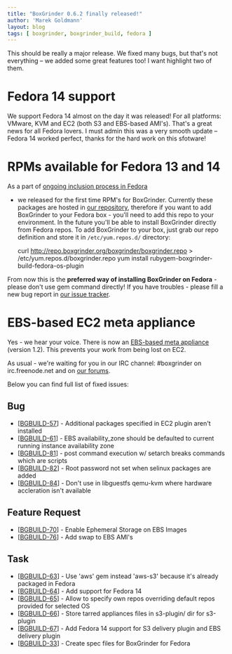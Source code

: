 ```yaml
---
title: "BoxGrinder 0.6.2 finally released!"
author: 'Marek Goldmann'
layout: blog
tags: [ boxgrinder, boxgrinder_build, fedora ]
---
```


This
should be really a major release. We fixed many bugs, but that's
not everything – we added some great features too! I want highlight
two of them.
# Fedora 14 support

We support Fedora 14 almost on the day it was released! For all
platforms: VMware, KVM and EC2 (both S3 and EBS-based AMI's).
That's a great news for all Fedora lovers. I must admin this was a
very smooth update – Fedora 14 worked perfect, thanks for the hard
work on this sfotware!
# RPMs available for Fedora 13 and 14

As a part of
[ongoing inclusion process in Fedora](https://fedoraproject.org/wiki/Features/BoxGrinder)
- we released for the first time RPM's for BoxGrinder. Currently
these packages are hosted in
[our repository](http://repo.boxgrinder.org/boxgrinder/packages/),
therefore if you want to add BoxGrinder to your Fedora box - you'll
need to add this repo to your environment. In the future you'll be
able to install BoxGrinder directly from Fedora repos. To add
BoxGrinder to your box, just grab our repo definition and store it
in `/etc/yum.repos.d/` directory:

    curl http://repo.boxgrinder.org/boxgrinder/boxgrinder.repo > /etc/yum.repos.d/boxgrinder.repo
    yum install rubygem-boxgrinder-build-fedora-os-plugin


From now
this is the **preferred way of installing BoxGrinder on Fedora** -
please don't use gem command directly! If you have troubles -
please fill a new bug report in
[our issue tracker](https://jira.jboss.org/browse/BGBUILD).
# EBS-based EC2 meta appliance

Yes - we hear your voice. There is now
an [EBS-based meta appliance](http://www.jboss.org/boxgrinder/downloads/build/meta-appliance.html)
(version 1.2). This prevents your work from being lost on EC2.

As
usual - we're waiting for you in our IRC channel: \#boxgrinder on
irc.freenode.net and on
[our forums](http://community.jboss.org/en/boxgrinder?view=discussions).

Below you can find full list of fixed issues:
## Bug

-   [[BGBUILD-57](https://jira.jboss.org/browse/BGBUILD-57)] -
    Additional packages specified in EC2 plugin aren't installed
-   [[BGBUILD-61](https://jira.jboss.org/browse/BGBUILD-61)] - EBS
    availability\_zone should be defaulted to current running instance
    availability zone
-   [[BGBUILD-81](https://jira.jboss.org/browse/BGBUILD-81)] - post
    command execution w/ setarch breaks commands which are scripts
-   [[BGBUILD-82](https://jira.jboss.org/browse/BGBUILD-82)] - Root
    password not set when selinux packages are added
-   [[BGBUILD-84](https://jira.jboss.org/browse/BGBUILD-84)] -
    Don't use in libguestfs qemu-kvm where hardware accleration isn't
    available

## Feature Request

-   [[BGBUILD-70](https://jira.jboss.org/browse/BGBUILD-70)] -
    Enable Ephemeral Storage on EBS Images
-   [[BGBUILD-76](https://jira.jboss.org/browse/BGBUILD-76)] - Add
    swap to EBS AMI's

## Task

-   [[BGBUILD-63](https://jira.jboss.org/browse/BGBUILD-63)] - Use
    'aws' gem instead 'aws-s3' because it's already packaged in Fedora
-   [[BGBUILD-64](https://jira.jboss.org/browse/BGBUILD-64)] - Add
    support for Fedora 14
-   [[BGBUILD-65](https://jira.jboss.org/browse/BGBUILD-65)] -
    Allow to specify own repos overriding default repos provided for
    selected OS
-   [[BGBUILD-66](https://jira.jboss.org/browse/BGBUILD-66)] -
    Store tarred appliances files in s3-plugin/ dir for s3-plugin
-   [[BGBUILD-67](https://jira.jboss.org/browse/BGBUILD-67)] - Add
    Fedora 14 support for S3 delivery plugin and EBS delivery plugin
-   [[BGBUILD-33](https://jira.jboss.org/browse/BGBUILD-33)] -
    Create spec files for BoxGrinder for Fedora

